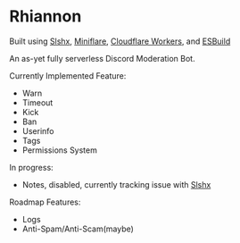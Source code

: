 # Rhiannon

Built using [Slshx](https://github.com/mrbbot/slshx), [Miniflare](https://github.com/cloudflare/miniflare), [Cloudflare Workers](https://workers.cloudflare.com), and [ESBuild](https://esbuild.github.io)

An as-yet fully serverless Discord Moderation Bot.

Currently Implemented Feature:
- Warn
- Timeout
- Kick
- Ban
- Userinfo
- Tags
- Permissions System

In progress:
- Notes, disabled, currently tracking issue with [Slshx](https://github.com/mrbbot/slshx/issues/1)

Roadmap Features:
- Logs
- Anti-Spam/Anti-Scam(maybe)